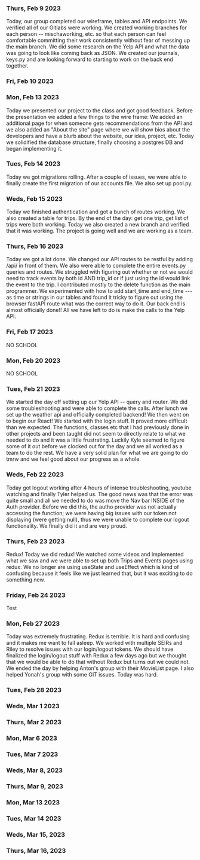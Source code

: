 ### Thurs, Feb 9 2023

Today, our group completed our wireframe, tables and API endpoints. We verified all of our Gitlabs were working. We created working branches for each person -- mischaworking, etc. so that each person can feel comfortable committing their work consistently without fear of messing up the main branch. We did some research on the Yelp API and what the data was going to look like coming back as JSON. We created our journals, keys.py and are looking forward to starting to work on the back end together.

### Fri, Feb 10 2023

### Mon, Feb 13 2023

Today we presented our project to the class and got good feedback. Before the presentation we added a few things to the wire frame: We added an additional page for when someone gets recommendations from the API and we also added an "About the site" page where we will show bios about the developers and have a blurb about the website, our idea, project, etc. Today we solidified the database structure, finally choosing a postgres DB and began implementing it.

### Tues, Feb 14 2023

Today we got migrations rolling. After a couple of issues, we were able to finally create the first migration of our accounts file. We also set up pool.py.

### Weds, Feb 15 2023

Today we finished authentication and got a bunch of routes working. We also created a table for trips. By the end of the day: get one trip, get list of trips were both working. Today we also created a new branch and verified that it was working. The project is going well and we are working as a team.

### Thurs, Feb 16 2023
Today we got a lot done. We changed our API routes to be restful by adding /api/ in front of them. We also were able to complete the entire events.py queries and routes. We struggled with figuring out whether or not we would need to track events by both id AND trip_id or if just using the id would link the event to the trip. I contributed mostly to the delete function as the main programmer. We experimented with how to add start_time and end_time --- as time or strings in our tables and found it tricky to figure out using the browser fastAPI route what was the correct way to do it. Our back end is almost officially done!! All we have left to do is make the calls to the Yelp API.

### Fri, Feb 17 2023
NO SCHOOL

### Mon, Feb 20 2023
NO SCHOOL

### Tues, Feb 21 2023
We started the day off setting up our Yelp API -- query and router. We did some troubleshooting and were able to complete the calls. After lunch we set up the weather api and officially completed backend! We then went on to begin our React! We started with the login stuff. It proved more difficult than we expected. The functions, classes etc that I had previously done in other projects and been taught did not seem to directly relate to what we needed to do and it was a little frustrating. Luckily Kyle seemed to figure some of it out before we clocked out for the day and we all worked as a team to do the rest. We have a very solid plan for what we are going to do tmrw and we feel good about our progress as a whole.
### Weds, Feb 22 2023
Today got logout working after 4 hours of intense troubleshooting, youtube watching and finally Tyler helped us. The good news was that the error was quite small and all we needed to do was move the  Nav bar INSIDE of the Auth provider. Before we did this, the autho provider was not actually accessing the function; we were having big issues with our token not displaying (were getting null), thus we were unable to complete our logout functionality. We finally did it and are very proud.

### Thurs, Feb 23 2023
Redux! Today we did redux! We watched some videos and implemented what we saw and we were able to set up both Trips and Events pages using redux. We no longer are using useState and useEffect which is kind of confusing because it feels like we just learned that, but it was exciting to do something new.

### Friday, Feb 24 2023
Test

### Mon, Feb 27 2023
Today was extremely frustrating. Redux is terrible. It is hard and confusing and it makes me want to fall asleep. We worked with multiple SEIRs and Riley to resolve issues with our login/logout tokens. We should have finalized the login/logout stuff with Redux a few days ago but we thought that we would be able to do that without Redux but turns out we could not. We ended the day by helping Anton's group with their MovieList page. I also helped Yonah's group with some GIT issues. Today was hard. 

### Tues, Feb 28 2023

### Weds, Mar 1 2023

### Thurs, Mar 2 2023

### Mon, Mar 6 2023

### Tues, Mar 7 2023

### Weds, Mar 8, 2023

### Thurs, Mar 9, 2023

### Mon, Mar 13 2023

### Tues, Mar 14 2023

### Weds, Mar 15, 2023

### Thurs, Mar 16, 2023
